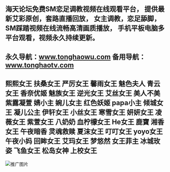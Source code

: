 海天论坛免费SM恋足调教视频在线观看平台，
提供最新艾彩原创，套路直播回放，
女主调教，恋足舔脚，SM踩踏视频在线流畅高清画质播放，
手机平板电脑多平台观看，视频永久持续更新。
----------------------------
永久导航：www.tonghaowu.com 
备用导航：www.tonghaotv.com
-------------------------------
熙熙女王 扶桑女王 严厉女王 馨雨女王 魅色夫人 青云女王 香奈优姬 魅族女王 逆光女王 艾丝女王 美人不美 紫露凝萱 婧小主 婉儿女主 红色妖姬 papa小主 倾城女王 凝儿公主 伊轩女王 小丝女王 寒雪女王 妍妍女王 凌薇女王 紫萱女王 八奶奶 血柠檬女王 He女王 鹿寶 湘香女王 午夜暗香 灵魂救赎 夏沫女王 叮叮女王 yoyo女王 午夜小妈 回眸女王 艾玛女王 梦悠然 女王菲主 冰城玫姿 飞鱼女王 松岛女神 上校女王
-------------------------------
![推广图片](https://github.com/user-attachments/assets/96403fbd-485a-4613-8dc6-739309c3459f)
